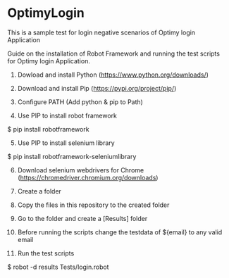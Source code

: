 # OptimyLogin
This is a sample test for login negative scenarios of Optimy login Application

Guide on the installation of Robot Framework and running the test scripts for Optimy login Application.

1. Dowload and install Python (https://www.python.org/downloads/)
 
2. Download and install Pip (https://pypi.org/project/pip/)

3. Configure PATH (Add python & pip to Path)

4. Use PIP to install robot framework 

  $ pip install robotframework

5. Use PIP to install selenium library

  $ pip install robotframework-seleniumlibrary
  
6. Download selenium webdrivers for Chrome (https://chromedriver.chromium.org/downloads)

7. Create a folder

8. Copy the files in this repository to the created folder

9. Go to the folder and create a [Results] folder

10. Before running the scripts change the testdata of ${email} to any valid email

11. Run the test scripts
  
  $ robot -d results Tests/login.robot

